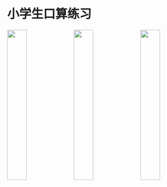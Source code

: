# 小学生口算练习


<div>
<img src="https://raw.githubusercontent.com/JackieZheng/xxks.Jackie.wApp/master/pages/images/demo1.6.1.png" width="30%">
  <img src="https://raw.githubusercontent.com/JackieZheng/xxks.Jackie.wApp/master/pages/images/demo1.6.2.png" width="30%">
  <img src="https://raw.githubusercontent.com/JackieZheng/xxks.Jackie.wApp/master/pages/images/demo1.6.3.png" width="30%">
</div>
